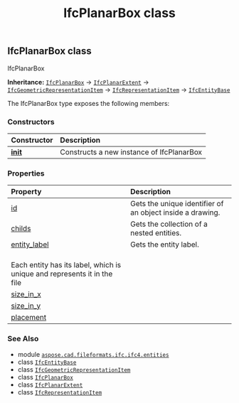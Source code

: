 ﻿---
title: IfcPlanarBox class
second_title: Aspose.CAD for Python via .NET API References
description: 
type: docs
weight: 4250
url: /python-net/aspose.cad.fileformats.ifc.ifc4.entities/ifcplanarbox/
is_root: false
---

## IfcPlanarBox class

IfcPlanarBox



**Inheritance:** [`IfcPlanarBox`](/cad/python-net/aspose.cad.fileformats.ifc.ifc4.entities/ifcplanarbox) → 
[`IfcPlanarExtent`](/cad/python-net/aspose.cad.fileformats.ifc.ifc4.entities/ifcplanarextent) → 
[`IfcGeometricRepresentationItem`](/cad/python-net/aspose.cad.fileformats.ifc.ifc4.entities/ifcgeometricrepresentationitem) → 
[`IfcRepresentationItem`](/cad/python-net/aspose.cad.fileformats.ifc.ifc4.entities/ifcrepresentationitem) → 
[`IfcEntityBase`](/cad/python-net/aspose.cad.fileformats.ifc/ifcentitybase)



The IfcPlanarBox type exposes the following members:

### Constructors
| Constructor | Description |
| :- | :- |
| [__init__](/cad/python-net/aspose.cad.fileformats.ifc.ifc4.entities/ifcplanarbox/__init__/#) | Constructs a new instance of IfcPlanarBox |


### Properties
| Property | Description |
| :- | :- |
| [id](/cad/python-net/aspose.cad.fileformats.ifc.ifc4.entities/ifcplanarbox/id) | Gets the unique identifier of an object inside a drawing. |
| [childs](/cad/python-net/aspose.cad.fileformats.ifc.ifc4.entities/ifcplanarbox/childs) | Gets the collection of a nested entities. |
| [entity_label](/cad/python-net/aspose.cad.fileformats.ifc.ifc4.entities/ifcplanarbox/entity_label) | Gets the entity label.<br/>Each entity has its label, which is unique and represents it in the file |
| [size_in_x](/cad/python-net/aspose.cad.fileformats.ifc.ifc4.entities/ifcplanarbox/size_in_x) |  |
| [size_in_y](/cad/python-net/aspose.cad.fileformats.ifc.ifc4.entities/ifcplanarbox/size_in_y) |  |
| [placement](/cad/python-net/aspose.cad.fileformats.ifc.ifc4.entities/ifcplanarbox/placement) |  |



### See Also
* module [`aspose.cad.fileformats.ifc.ifc4.entities`](..)
* class [`IfcEntityBase`](/cad/python-net/aspose.cad.fileformats.ifc/ifcentitybase)
* class [`IfcGeometricRepresentationItem`](/cad/python-net/aspose.cad.fileformats.ifc.ifc4.entities/ifcgeometricrepresentationitem)
* class [`IfcPlanarBox`](/cad/python-net/aspose.cad.fileformats.ifc.ifc4.entities/ifcplanarbox)
* class [`IfcPlanarExtent`](/cad/python-net/aspose.cad.fileformats.ifc.ifc4.entities/ifcplanarextent)
* class [`IfcRepresentationItem`](/cad/python-net/aspose.cad.fileformats.ifc.ifc4.entities/ifcrepresentationitem)
